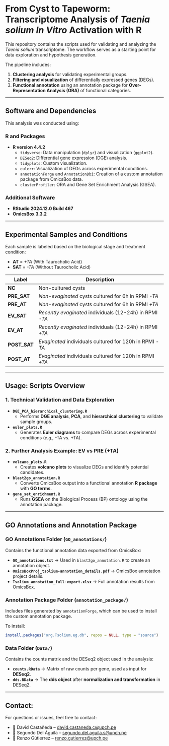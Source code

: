 # **From Cyst to Tapeworm: Transcriptome Analysis of *Taenia solium* *In Vitro* Activation with R**  

This repository contains the scripts used for validating and analyzing the *Taenia solium* transcriptome. The workflow serves as a starting point for data exploration and hypothesis generation.  

The pipeline includes:  
1. **Clustering analysis** for validating experimental groups.  
2. **Filtering and visualization** of differentially expressed genes (DEGs).  
3. **Functional annotation** using an annotation package for **Over-Representation Analysis (ORA)** of functional categories.  

---

## **Software and Dependencies**  

This analysis was conducted using:  

### **R and Packages**  
- **R version 4.4.2**  
  - `tidyverse`: Data manipulation (`dplyr`) and visualization (`ggplot2`).  
  - `DESeq2`: Differential gene expression (DGE) analysis.  
  - `tidyplots`: Custom visualization.  
  - `eulerr`: Visualization of DEGs across experimental conditions.  
  - `annotationForge` and `AnnotationDbi`: Creation of a custom annotation package from OmicsBox data.  
  - `clusterProfiler`: ORA and Gene Set Enrichment Analysis (GSEA).  

### **Additional Software**  
- **RStudio 2024.12.0 Build 467**  
- **OmicsBox 3.3.2**  

---

## **Experimental Samples and Conditions**  

Each sample is labeled based on the biological stage and treatment condition:  

- **AT** = *+TA* (With Taurocholic Acid)  
- **SAT** = *-TA* (Without Taurocholic Acid)  

| Label       | Description |
|-------------|------------------------------------------------------------|
| **NC**       | Non-cultured cysts |
| **PRE_SAT**  | *Non-evaginated* cysts cultured for 6h in RPMI *-TA* |
| **PRE_AT**   | *Non-evaginated* cysts cultured for 6h in RPMI *+TA* |
| **EV_SAT**   | *Recently evaginated* individuals (12-24h) in RPMI *-TA* |
| **EV_AT**    | *Recently evaginated* individuals (12-24h) in RPMI *+TA* |
| **POST_SAT** | *Evaginated* individuals cultured for 120h in RPMI *-TA* |
| **POST_AT**  | *Evaginated* individuals cultured for 120h in RPMI *+TA* |

---

## **Usage: Scripts Overview**  

### **1. Technical Validation and Data Exploration**  
- **`DGE_PCA_hierarchical_clustering.R`**  
  - Performs **DGE analysis**, **PCA**, and **hierarchical clustering** to validate sample groups.  
- **`euler_plots.R`**  
  - Generates **Euler diagrams** to compare DEGs across experimental conditions (*e.g.,* -TA vs. +TA).  

### **2. Further Analysis Example: EV vs PRE (+TA)**  
- **`volcano_plots.R`**  
  - Creates **volcano plots** to visualize DEGs and identify potential candidates.  
- **`blast2go_annotation.R`**  
  - Converts OmicsBox output into a functional annotation **R package** with **GO terms**.  
- **`gene_set_enrichment.R`**  
  - Runs **GSEA** on the Biological Process (BP) ontology using the annotation package.  

---

## **GO Annotations and Annotation Package**  

### **GO Annotations Folder** (`GO_annotations/`)  
Contains the functional annotation data exported from OmicsBox:  
- **`GO_annotations.txt`** → Used in `blast2go_annotation.R` to create an annotation object.  
- **`OmicsBoxProj_tsolium-annotation_details.pdf`** → OmicsBox annotation project details.  
- **`Tsolium_annotation_full-export.xlsx`** → Full annotation results from OmicsBox.  

### **Annotation Package Folder** (`annotation_package/`)  
Includes files generated by `annotationForge`, which can be used to install the custom annotation package.  

To install:  
```r
install.packages("org.Tsolium.eg.db", repos = NULL, type = "source")
```
### **Data Folder** (`Data/`)
Contains the counts matrix and the DESeq2 object used in the analysis:  
- **`counts.RData`** → Matrix of raw counts per gene, used as input for **DESeq2**.  
- **`dds.RData`** → The **dds object** after **normalization and transformation** in DESeq2.
  
---

## **Contact:**

For questions or issues, feel free to contact:

- 📧 David Castañeda – david.castaneda.c@upch.pe
- 📧 Segundo Del Águila – segundo.del.aguila.s@upch.pe
- 📧 Renzo Gútierrez – renzo.gutierrez@upch.pe
